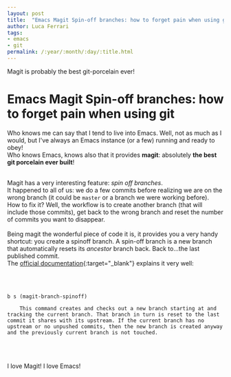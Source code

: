 ```yaml
---
layout: post
title:  "Emacs Magit Spin-off branches: how to forget pain when using git"
author: Luca Ferrari
tags:
- emacs
- git
permalink: /:year/:month/:day/:title.html
---
```

Magit is probably the best git-porcelain ever!

# Emacs Magit Spin-off branches: how to forget pain when using git

Who knows me can say that I tend to live into Emacs. Well, not as much as I would, but I've always an Emacs instance (or a few) running and ready to obey!
<br/>
Who knows Emacs, knows also that it provides **magit**: absolutely **the best git porcelain ever built**!
<br/>
<br/>

Magit has a very interesting feature: *spin off branches*.
<br/>
It happened to all of us: we do a few commits before realizing we are on the wrong branch (it could be `master` or a branch we were working before).
<br/>
How to fix it? Well, the workflow is to create another branch (that will include those commits), get back to the wrong branch and reset the number of commits you want to disappear.
<br/>
<br/>
Being magit the wonderful piece of code it is, it provides you a very handy shortcut: you create a spinoff branch.
A spin-off branch is a new branch that automatically resets its *ancestor* branch back. Back to...the last published commit.
<br/>
The [official documentation](https://magit.vc/manual/magit/Branch-Commands.html){:target="_blank"} explains it very well:

<br/>
<br/>

```
b s (magit-branch-spinoff)

    This command creates and checks out a new branch starting at and tracking the current branch. That branch in turn is reset to the last commit it shares with its upstream. If the current branch has no upstream or no unpushed commits, then the new branch is created anyway and the previously current branch is not touched.
```
<br/>
<br/>

I love Magit!
I love Emacs!
